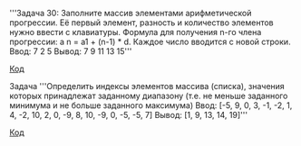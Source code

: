 '''Задача 30: Заполните массив элементами арифметической прогрессии. Её первый элемент, разность и количество
элементов нужно ввести с клавиатуры. Формула для получения n-го члена прогрессии: a n = a1 + (n-1) * d. Каждое число вводится с новой строки. Ввод: 7 2 5 Вывод: 7 9 11 13 15'''

[Код](https://github.com/kutuzoffmoscow/python6/blob/main/1hw.py)

Задача '''Определить индексы элементов массива (списка), значения которых принадлежат заданному диапазону
(т.е. не меньше заданного минимума и не больше заданного максимума)
Ввод: [-5, 9, 0, 3, -1, -2, 1, 4, -2, 10, 2, 0, -9, 8, 10, -9, 0, -5, -5, 7]
Вывод: [1, 9, 13, 14, 19]'''

[Код](https://github.com/kutuzoffmoscow/python6/blob/main/2hw.py)